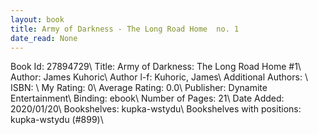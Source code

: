 ```yaml
---
layout: book
title: Army of Darkness - The Long Road Home  no. 1
date_read: None
---
```


Book Id: 27894729\ 
Title: Army of Darkness: The Long Road Home #1\ 
Author: James Kuhoric\ 
Author l-f: Kuhoric, James\ 
Additional Authors: \ 
ISBN: \ 
My Rating: 0\ 
Average Rating: 0.0\ 
Publisher: Dynamite Entertainment\ 
Binding: ebook\ 
Number of Pages: 21\ 
Date Added: 2020/01/20\ 
Bookshelves: kupka-wstydu\ 
Bookshelves with positions: kupka-wstydu (#899)\ 


